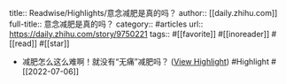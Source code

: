 title:: Readwise/Highlights/意念减肥是真的吗？
author:: [[daily.zhihu.com]]
full-title:: 意念减肥是真的吗？
category:: #articles
url:: https://daily.zhihu.com/story/9750221
tags:: #[[favorite]] #[[inoreader]] #[[read]] #[[star]]

- 减肥怎么这么难啊！就没有“无痛”减肥吗？ ([View Highlight](https://read.readwise.io/read/01g77ngsge4j4jcwfnke6z5jmf)) #Highlight #[[2022-07-06]]
